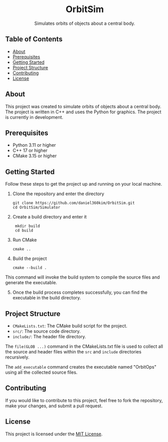 <h1 align="center">OrbitSim</h1>

<p align="center">
  Simulates orbits of objects about a central body. 
</p>

## Table of Contents

- [About](#about)
- [Prerequisites](#prerequisites)
- [Getting Started](#getting-started)
- [Project Structure](#project-structure)
- [Contributing](#contributing)
- [License](#license)

## About

This project was created to simulate orbits of objects about a central body. The project is written in C++ and uses the Python for graphics. The project is currently in development.

## Prerequisites

- Python 3.11 or higher
- C++ 17 or higher
- CMake 3.15 or higher

## Getting Started

Follow these steps to get the project up and running on your local machine.

1. Clone the repository and enter the directory
   ```shell
   git clone https://github.com/daniel360kim/OrbitSim.git
   cd OrbitSim/Simulator
   ```
2. Create a build directory and enter it
   ```shell
    mkdir build
    cd build
    ```

3. Run CMake
    ```shell
    cmake ..
    ```

4. Build the project
    ```shell
    cmake --build .
    ```

This command will invoke the build system to compile the source files and generate the executable.

5. Once the build process completes successfully, you can find the executable in the build directory.

## Project Structure

- `CMakeLists.txt`: The CMake build script for the project.
- `src/`: The source code directory.
- `include/`: The header file directory.

The `file(GLOB ...)` command in the CMakeLists.txt file is used to collect all the source and header files within the `src` and `include` directories recursively.

The `add_executable` command creates the executable named "OrbitOps" using all the collected source files.

## Contributing

If you would like to contribute to this project, feel free to fork the repository, make your changes, and submit a pull request.

## License

This project is licensed under the [MIT License](LICENSE).
   